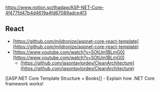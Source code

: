
https://www.notion.so/thadaw/ASP-NET-Core-4f477fd47b4d4619a4fd67089adce4f3


## React

- [https://github.com/mildronize/aspnet-core-react-template](https://github.com/mildronize/aspnet-core-react-template)
- [https://www.youtube.com/watch?v=5OtUm1BLmG0](https://www.youtube.com/watch?v=5OtUm1BLmG0)
    - [https://github.com/jasontaylordev/CleanArchitecture](https://github.com/jasontaylordev/CleanArchitecture)


[[ASP.NET Core Template Structure + Books]] - Explain how .NET Core framework works!
